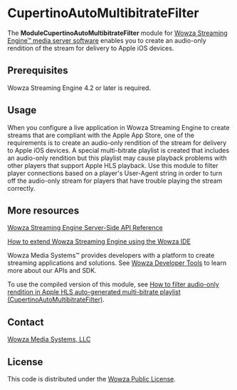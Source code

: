 # CupertinoAutoMultibitrateFilter
The **ModuleCupertinoAutoMultibitrateFilter** module for [Wowza Streaming Engine™ media server software](https://www.wowza.com/products/streaming-engine) enables you to create an audio-only rendition of the stream for delivery to Apple iOS devices.

## Prerequisites
Wowza Streaming Engine 4.2 or later is required.

## Usage
When you configure a live application in Wowza Streaming Engine to create streams that are compliant with the Apple App Store, one of the requirements is to create an audio-only rendition of the stream for delivery to Apple iOS devices. A special multi-bitrate playlist is created that includes an audio-only rendition but this playlist may cause playback problems with other players that support Apple HLS playback. Use this module to filter player connections based on a player's User-Agent string in order to turn off the audio-only stream for players that have trouble playing the stream correctly.


## More resources
[Wowza Streaming Engine Server-Side API Reference](https://www.wowza.com/resources/serverapi/)

[How to extend Wowza Streaming Engine using the Wowza IDE](https://www.wowza.com/forums/content.php?759-How-to-extend-Wowza-Streaming-Engine-using-the-Wowza-IDE)

Wowza Media Systems™ provides developers with a platform to create streaming applications and solutions. See [Wowza Developer Tools](https://www.wowza.com/resources/developers) to learn more about our APIs and SDK.

To use the compiled version of this module, see [How to filter audio-only rendition in Apple HLS auto-generated multi-bitrate playlist (CupertinoAutoMultibitrateFilter)](https://www.wowza.com/forums/content.php?692-How-to-filter-audio-only-rendition-in-Apple-HLS-auto-generated-multi-bitrate-playlist-%28ModuleCupertinoAutoMultibitrateFilter%29).

## Contact
[Wowza Media Systems, LLC](https://www.wowza.com/contact)

## License
This code is distributed under the [Wowza Public License](https://github.com/WowzaMediaSystems/wse-plugin-cupertinoautomultibitratefilter/blob/master/LICENSE.txt).
